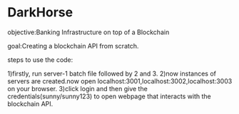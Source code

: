 # DarkHorse
objective:Banking Infrastructure on top of a Blockchain

goal:Creating a blockchain API from scratch.

steps to use the code:

1)firstly, run server-1 batch file followed by 2 and 3.
2)now instances of servers are created.now open localhost:3001,localhost:3002,localhost:3003 on your browser. 
3)click login and then give the credentials(sunny/sunny123) to open webpage that interacts with the blockchain API.
